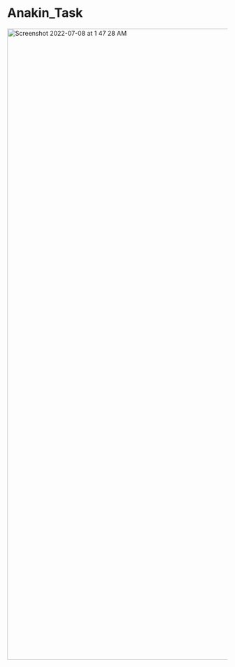 # Anakin_Task
<img width="1440" alt="Screenshot 2022-07-08 at 1 47 28 AM" src="https://user-images.githubusercontent.com/67757783/177864135-c23c5476-04e8-47fa-bbb4-78afac6d12bf.png">
